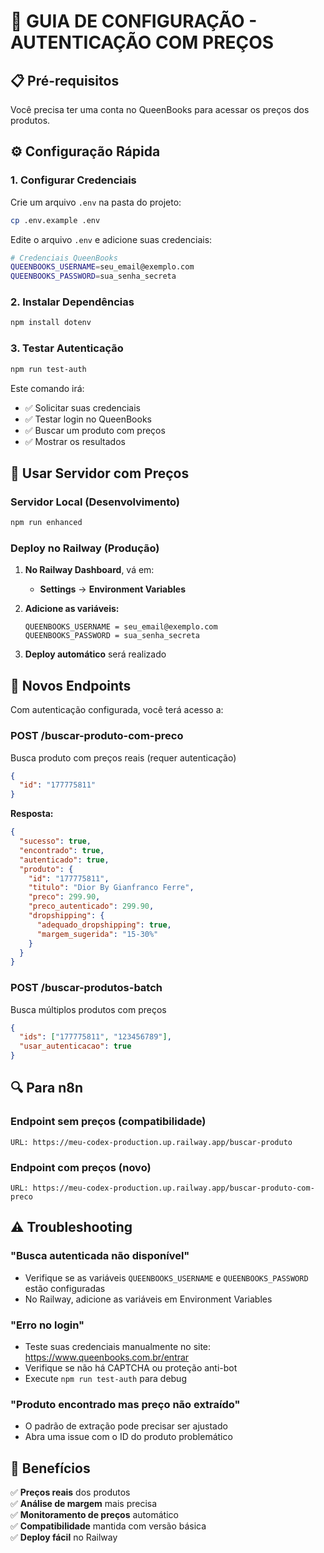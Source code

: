 # 🔐 GUIA DE CONFIGURAÇÃO - AUTENTICAÇÃO COM PREÇOS

## 📋 Pré-requisitos

Você precisa ter uma conta no QueenBooks para acessar os preços dos produtos.

## ⚙️ Configuração Rápida

### 1. Configurar Credenciais

Crie um arquivo `.env` na pasta do projeto:

```bash
cp .env.example .env
```

Edite o arquivo `.env` e adicione suas credenciais:

```bash
# Credenciais QueenBooks
QUEENBOOKS_USERNAME=seu_email@exemplo.com
QUEENBOOKS_PASSWORD=sua_senha_secreta
```

### 2. Instalar Dependências

```bash
npm install dotenv
```

### 3. Testar Autenticação

```bash
npm run test-auth
```

Este comando irá:
- ✅ Solicitar suas credenciais
- ✅ Testar login no QueenBooks
- ✅ Buscar um produto com preços
- ✅ Mostrar os resultados

## 🚀 Usar Servidor com Preços

### Servidor Local (Desenvolvimento)

```bash
npm run enhanced
```

### Deploy no Railway (Produção)

1. **No Railway Dashboard**, vá em:
   - **Settings** → **Environment Variables**

2. **Adicione as variáveis:**
   ```
   QUEENBOOKS_USERNAME = seu_email@exemplo.com
   QUEENBOOKS_PASSWORD = sua_senha_secreta
   ```

3. **Deploy automático** será realizado

## 📡 Novos Endpoints

Com autenticação configurada, você terá acesso a:

### POST /buscar-produto-com-preco
Busca produto com preços reais (requer autenticação)

```json
{
  "id": "177775811"
}
```

**Resposta:**
```json
{
  "sucesso": true,
  "encontrado": true,
  "autenticado": true,
  "produto": {
    "id": "177775811",
    "titulo": "Dior By Gianfranco Ferre",
    "preco": 299.90,
    "preco_autenticado": 299.90,
    "dropshipping": {
      "adequado_dropshipping": true,
      "margem_sugerida": "15-30%"
    }
  }
}
```

### POST /buscar-produtos-batch
Busca múltiplos produtos com preços

```json
{
  "ids": ["177775811", "123456789"],
  "usar_autenticacao": true
}
```

## 🔍 Para n8n

### Endpoint sem preços (compatibilidade)
```
URL: https://meu-codex-production.up.railway.app/buscar-produto
```

### Endpoint com preços (novo)
```
URL: https://meu-codex-production.up.railway.app/buscar-produto-com-preco
```

## ⚠️ Troubleshooting

### "Busca autenticada não disponível"
- Verifique se as variáveis `QUEENBOOKS_USERNAME` e `QUEENBOOKS_PASSWORD` estão configuradas
- No Railway, adicione as variáveis em Environment Variables

### "Erro no login"
- Teste suas credenciais manualmente no site: https://www.queenbooks.com.br/entrar
- Verifique se não há CAPTCHA ou proteção anti-bot
- Execute `npm run test-auth` para debug

### "Produto encontrado mas preço não extraído"
- O padrão de extração pode precisar ser ajustado
- Abra uma issue com o ID do produto problemático

## 🎯 Benefícios

✅ **Preços reais** dos produtos  
✅ **Análise de margem** mais precisa  
✅ **Monitoramento de preços** automático  
✅ **Compatibilidade** mantida com versão básica  
✅ **Deploy fácil** no Railway
